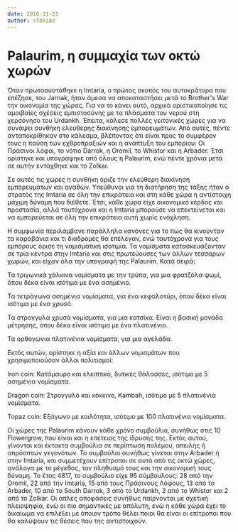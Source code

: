 ```yaml
---
date: 2016-11-21
author: sfakias
---
```

# Palaurim, η συμμαχία των οκτώ χωρών

Όταν πρωτοσυστάθηκε η Imtaria, ο πρώτος σκοπός του αυτοκράτορα που επέζησε,
του Jarnak, ήταν άμεσα να αποκαταστήσει μετά το Brother's War την οικονομία
της χώρας. Για να το κάνει αυτό, αρχικά οριστικοποίησε τις αμοιβαίες σχέσεις
εμπιστοσύνης με τα πλάσματα του νερού στη χερσόνησο του Urdankh. Έπειτα,
κάλεσε πολλές γειτονικές χώρες για να συνάψει συνθήκη ελεύθερης διακίνησης
εμπορευμάτων. Από αυτές, πέντε ανταποκρίθηκαν στο κάλεσμα, βλέποντας ότι είναι
προς το συμφέρον τους η παύση των εχθροπραξιών και η ανάπτυξη του εμπορίου: Οι
Πράσινοι λόφοι, το νότιο Darrok, η Oromil, το Whistor και η Arbader. Έτσι
ορίστηκε και υπογράφηκε από όλους η Palaurim, ενώ πέντε χρόνια μετά σε αυτήν
εντάχθηκε και το Zolkar.  


Σε αυτές τις χώρες η συνθήκη όριζε την ελεύθερη διακίνηση εμπορευμάτων και
αγαθών. Υπεύθυνοι για τη διατήρηση της τάξης ήταν ο στρατός της Imtaria σε όλη
την επικράτεια και στη κάθε χώρα η αντίστοιχη μάχιμη δύναμη που διέθετε. Έτσι,
κάθε χώρα είχε οικονομικό κέρδος και προστασία, αλλά  ταυτόχρονα και η Imtaria
μπορούσε να επεκτείνεται και να εμπορεύεται σε όλη την επικράτεια αυτή χωρίς
ενόχληση.  


Η συμφωνία περιλάμβανε παράλληλα κανόνες για το πως θα κινούνταν τα καραβάνια
και τι διαδρομές θα επέλεγαν, ενώ ταυτόχρονα για τους εμπόρους όρισε τη
νομισματική ισοτιμία. Τα νομίσματα κατασκευάζονταν σε τρία κέντρα στην Imtaria
και στις πρωτεύουσες των άλλων τεσσάρων χωρών, και είχαν όλα την υπογραφή της
Palaurim. Κατά σειρά:



Τα τριγωνικά χάλκινα νομίσματα με την τρύπα, για μια φρατζόλα ψωμί, όπου δέκα
είναι ισότιμα με ένα ασημένιο.

Τα τετράγωνα ασημένια νομίσματα, για ένα κεφαλοτύρι, όπου δέκα είναι ισότιμα
με ένα χρυσό.

Τα στρογγυλά χρυσά νομίσματα, για μια κατσίκα. Είναι η βασική μονάδα μέτρησης,
όπου δέκα είναι ισότιμα με ένα πλατινένιο.

Τα ορθογώνια πλατινένια νομίσματα, για μια αγελάδα.



Εκτός αυτών, ορίστηκε η αξία και άλλων νομισμάτων που χρησιμοποιούσαν άλλοι
πολιτισμοί:



Iron coin: Κατάμαυρο και ελειπτικό, δυτικές θάλασσες, ισότιμο με 5 ασημένια
νομίσματα.

Dragon coin: Στρογγυλό και κόκκινο, Kambah, ισότιμο με 5 πλατινένια νομίσματα.

Topaz coin: Εξάγωνο με κοιλότητα, ισότιμο με 100 πλατινένια νομίσματα.  

Οι χώρες της Palaurim κάνουν κάθε χρόνο συμβούλιο, συνήθως στις 10 Flowergrow,
που είναι και η επέτειος της ίδρυσής της. Εκτός αυτού, γίνονται και έκτακτα
συμβούλια σε περίπτωση πολέμου, απειλής ή απρόοπτων γεγονότων. Το συμβούλιο
συνήθως γίνεται στην Arbader ή στην Imtaria, και συμμετέχουν επίτροποι σε αυτό
από τις οκτώ χώρες, ανάλογα με το μέγεθος, τον πληθυσμό τους και την
οικονομική τους δύναμη. Το έτος 4817, το συμβούλιο είχε 95 σύμβουλους: 28 από
την Oromil, 22 από την Imtaria, 15 από τους Πράσινους Λόφους, 13 από το
Arbader, 10 από το South Darrok, 3 από το Urdankh, 2 από το Whistor και 2 από
το Zolkar. Οι απλές αποφάσεις συνήθως παίρνονται με σχετική πλειοψηφία, ενώ οι
πιο σημαντικές με απόλυτη, ενώ η κάθε χώρα έχει το δικαίωμα να επιλέξει με
όποιον τρόπο θέλει ποιοι θα είναι οι επίτροποι που θα καλύψουν τις θέσεις που
της αντιστοιχούν.

